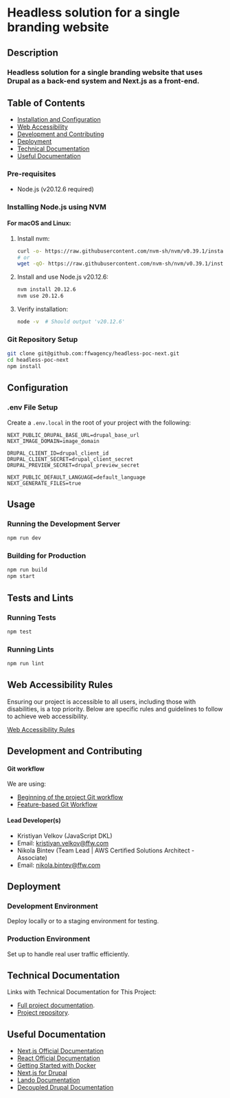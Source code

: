 # Headless solution for a single branding website

## Description

### Headless solution for a single branding website that uses Drupal as a back-end system and Next.js as a front-end.

## Table of Contents

-   [Installation and Configuration](#installation-and-configuration)
-   [Web Accessibility](#web-accessibility-rules)
-   [Development and Contributing](#development-and-contributing)
-   [Deployment](#deployment)
-   [Technical Documentation](#technical-documentation)
-   [Useful Documentation](#useful-documentation)

### Pre-requisites

-   Node.js (v20.12.6 required)

### Installing Node.js using NVM

#### For macOS and Linux:

1. Install nvm:
    ```bash
    curl -o- https://raw.githubusercontent.com/nvm-sh/nvm/v0.39.1/install.sh | bash
    # or
    wget -qO- https://raw.githubusercontent.com/nvm-sh/nvm/v0.39.1/install.sh | bash
    ```
2. Install and use Node.js v20.12.6:
    ```bash
    nvm install 20.12.6
    nvm use 20.12.6
    ```
3. Verify installation:
    ```bash
    node -v  # Should output 'v20.12.6'
    ```

### Git Repository Setup

```bash
git clone git@github.com:ffwagency/headless-poc-next.git
cd headless-poc-next
npm install
```

## Configuration

### .env File Setup

Create a `.env.local` in the root of your project with the following:

```plaintext
NEXT_PUBLIC_DRUPAL_BASE_URL=drupal_base_url
NEXT_IMAGE_DOMAIN=image_domain

DRUPAL_CLIENT_ID=drupal_client_id
DRUPAL_CLIENT_SECRET=drupal_client_secret
DRUPAL_PREVIEW_SECRET=drupal_preview_secret

NEXT_PUBLIC_DEFAULT_LANGUAGE=default_language
NEXT_GENERATE_FILES=true
```

## Usage

### Running the Development Server

```bash
npm run dev
```

### Building for Production

```bash
npm run build
npm start
```

## Tests and Lints

### Running Tests

```bash
npm test
```

### Running Lints

```bash
npm run lint
```

## Web Accessibility Rules

Ensuring our project is accessible to all users, including those with
disabilities, is a top priority. Below are specific rules and guidelines to
follow to achieve web accessibility.

[Web Accessibility Rules](https://www.w3.org/WAI/standards-guidelines/wcag/)

## Development and Contributing

#### Git workflow

We are using:

-   [Beginning of the project Git workflow](https://www.atlassian.com/git/tutorials/comparing-workflows/feature-branch-workflow)
-   [Feature-based Git Workflow](https://ffwagency.atlassian.net/wiki/x/HYCrGwE)

#### Lead Developer(s)

-   Kristiyan Velkov (JavaScript DKL)
-   Email: kristiyan.velkov@ffw.com
-   Nikola Bintev (Team Lead | AWS Certified Solutions Architect - Associate)
-   Email: nikola.bintev@ffw.com

## Deployment

### Development Environment

Deploy locally or to a staging environment for testing.

### Production Environment

Set up to handle real user traffic efficiently.

## Technical Documentation

Links with Technical Documentation for This Project:

-   [Full project documentation](https://ffwagency.atlassian.net/wiki/spaces/DKC/pages/4726685807/Scenario+1+A+single+instance+branding+site).
-   [Project repository](https://ffwagency.atlassian.net/wiki/spaces/DKC/pages/4726685807/Scenario+1+A+single+instance+branding+site).

## Useful Documentation

-   [Next.js Official Documentation](https://nextjs.org/docs)
-   [React Official Documentation](https://reactjs.org/docs)
-   [Getting Started with Docker](https://docs.docker.com/get-started/)
-   [Next.js for Drupal](https://next-drupal.org/)
-   [Lando Documentation](https://docs.lando.dev/getting-started/)
-   [Decoupled Drupal Documentation](https://www.drupal.org/docs/develop/decoupled-drupal)
